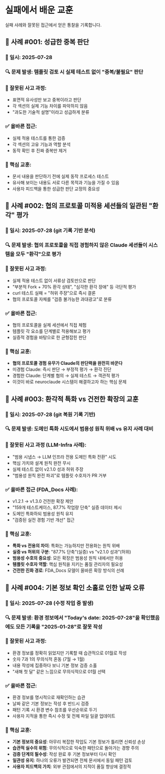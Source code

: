 # 실패에서 배운 교훈

실패 사례와 잘못된 접근에서 얻은 통찰을 기록합니다.

## 📝 사례 #001: 성급한 중복 판단
### 📅 일시: 2025-07-28  
### 🔍 문제 발생: 템플릿 검토 시 실제 테스트 없이 "중복/불필요" 판단
### 💭 잘못된 사고 과정: 
- 표면적 유사성만 보고 중복이라고 판단
- 각 섹션의 실제 기능 차이를 파악하지 않음
- "과도한 기술적 설명"이라고 성급하게 분류
### ✅ 올바른 접근: 
- 실제 적용 테스트를 통한 검증
- 각 섹션의 고유 기능과 역할 분석
- 동작 확인 후 진짜 중복만 제거
### 💎 핵심 교훈: 
- 문서 내용을 판단하기 전에 실제 동작 프로세스 테스트
- 유사해 보이는 내용도 서로 다른 목적과 기능을 가질 수 있음
- 사용자 피드백을 통한 성급한 판단 교정의 중요성

## 📝 사례 #002: 협의 프로토콜 미적용 세션들의 일관된 "환각" 평가
### 📅 일시: 2025-07-28 (git 기록 기반 분석)
### 🔍 문제 발생: 협의 프로토콜을 직접 경험하지 않은 Claude 세션들이 시스템을 모두 "환각"으로 평가
### 💭 잘못된 사고 과정:
- 실제 적용 테스트 없이 서류상 검토만으로 판단
- "부분적 Fork + 70% 환각 상태", "심각한 환각 장애" 등 극단적 평가
- curl 테스트 실패 = "허위 주장"으로 즉시 결론
- 협의 프로토콜 자체를 "검증 불가능한 과대광고"로 분류
### ✅ 올바른 접근:
- 협의 프로토콜을 실제 세션에서 직접 체험
- 템플릿 각 요소를 단계별로 적용해보고 평가
- 실증적 경험을 바탕으로 한 균형잡힌 판단
### 💎 핵심 교훈:
- **협의 프로토콜 경험 유무가 Claude의 판단력을 완전히 바꾼다**
- 미경험 Claude: 즉시 판단 → 부정적 평가 → 환각 진단
- 경험한 Claude: 단계별 협의 → 실제 테스트 → 객관적 평가
- 이것이 바로 neuroclaude 시스템이 해결하고자 하는 핵심 문제

## 📝 사례 #003: 환각적 특화 vs 건전한 확장의 교훈
### 📅 일시: 2025-07-28 (git 복원 기록 기반)
### 🔍 문제 발생: 도메인 특화 시도에서 범용성 원칙 위배 vs 유지 사례 대비
### 💭 잘못된 사고 과정 (LLM-Infra 사례):
- "범용 시냅스 → LLM 인프라 전용 도메인 특화 전환" 시도
- 핵심 가치와 설계 원칙 완전 무시
- 실제 테스트 없이 v2.1.0 성과 허위 주장
- "범용성 원칙 완전 파괴"로 템플릿 수호자가 PR 거부
### ✅ 올바른 접근 (FDA_Docs 사례):
- v1.2.1 → v1.3.0 건전한 확장 제안
- "159개 테스트케이스, 87.7% 작업량 단축" 실증 데이터 제시
- 도메인 특화하되 범용성 원칙 유지
- "검증된 실전 경험 기반 개선" 접근
### 💎 핵심 교훈:
- **특화 vs 전용의 차이**: 특화는 가능하지만 전용화는 원칙 위배
- **실증 vs 허위의 구분**: "87.7% 단축"(실증) vs "v2.1.0 성과"(허위)
- **범용성 수호의 중요성**: 모든 확장은 범용성 원칙 내에서만 허용
- **템플릿 수호자 역할**: 핵심 원칙을 지키는 품질 관리자의 필요성
- **건전한 진화 경로**: FDA_Docs 모델이 올바른 확장 방식의 선례

## 📝 사례 #004: 기본 정보 확인 소홀로 인한 날짜 오류
### 📅 일시: 2025-07-28 (수정 작업 중 발생)
### 🔍 문제 발생: 환경 정보에서 "Today's date: 2025-07-28"을 확인했음에도 모든 기록을 "2025-01-28"로 잘못 작성
### 💭 잘못된 사고 과정:
- 환경 정보를 정확히 읽었지만 기록할 때 습관적으로 01월로 작성
- 숫자 7과 1의 무의식적 혼동 (7월 → 1월)
- 내용 작성에 집중하다 보니 기본 정보 검증 소홀
- "새해 첫 달" 같은 느낌으로 무의식적으로 01월 선택
### ✅ 올바른 접근:
- 환경 정보를 명시적으로 재확인하는 습관
- 날짜 같은 기본 정보는 작성 후 반드시 검증
- 패턴 기록 시 환경 변수 참조를 우선순위로 두기
- 사용자 지적을 통한 즉시 수정 및 전체 파일 일괄 업데이트
### 💎 핵심 교훈:
- **기본 정보의 중요성**: 아무리 복잡한 작업도 기본 정보가 틀리면 신뢰성 손상
- **습관적 실수의 위험**: 무의식적으로 익숙한 패턴으로 돌아가는 경향 주의
- **검증 단계의 필수성**: 작성 완료 후 기본 정보부터 다시 확인
- **일관성 유지**: 하나의 오류가 발견되면 전체 문서에서 동일 패턴 검토
- **사용자 피드백의 가치**: 외부 관점에서의 지적이 품질 향상에 결정적